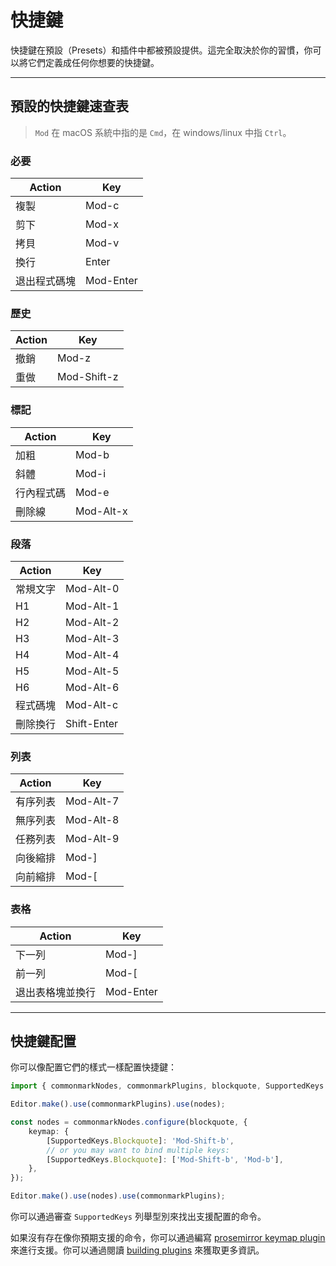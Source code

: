# 快捷鍵

快捷鍵在預設（Presets）和插件中都被預設提供。這完全取決於你的習慣，你可以將它們定義成任何你想要的快捷鍵。

---

## 預設的快捷鍵速查表

> `Mod` 在 macOS 系統中指的是 `Cmd`，在 windows/linux 中指 `Ctrl`。

### 必要

| Action     | Key       |
| ---------- | --------- |
| 複製       | Mod-c     |
| 剪下       | Mod-x     |
| 拷貝       | Mod-v     |
| 換行       | Enter     |
| 退出程式碼塊 | Mod-Enter |

### 歷史

| Action | Key         |
| ------ | ----------- |
| 撤銷   | Mod-z       |
| 重做   | Mod-Shift-z |

### 標記

| Action   | Key       |
| -------- | --------- |
| 加粗     | Mod-b     |
| 斜體     | Mod-i     |
| 行內程式碼 | Mod-e     |
| 刪除線   | Mod-Alt-x |

### 段落

| Action   | Key         |
| -------- | ----------- |
| 常規文字 | Mod-Alt-0   |
| H1       | Mod-Alt-1   |
| H2       | Mod-Alt-2   |
| H3       | Mod-Alt-3   |
| H4       | Mod-Alt-4   |
| H5       | Mod-Alt-5   |
| H6       | Mod-Alt-6   |
| 程式碼塊   | Mod-Alt-c   |
| 刪除換行 | Shift-Enter |

### 列表

| Action   | Key       |
| -------- | --------- |
| 有序列表 | Mod-Alt-7 |
| 無序列表 | Mod-Alt-8 |
| 任務列表 | Mod-Alt-9 |
| 向後縮排 | Mod-]     |
| 向前縮排 | Mod-[     |

### 表格

| Action           | Key       |
| ---------------- | --------- |
| 下一列           | Mod-]     |
| 前一列           | Mod-[      |
| 退出表格塊並換行 | Mod-Enter |

---

## 快捷鍵配置

你可以像配置它們的樣式一樣配置快捷鍵：

```typescript
import { commonmarkNodes, commonmarkPlugins, blockquote, SupportedKeys } from '@milkdown/preset-commonmark';

Editor.make().use(commonmarkPlugins).use(nodes);

const nodes = commonmarkNodes.configure(blockquote, {
    keymap: {
        [SupportedKeys.Blockquote]: 'Mod-Shift-b',
        // or you may want to bind multiple keys:
        [SupportedKeys.Blockquote]: ['Mod-Shift-b', 'Mod-b'],
    },
});

Editor.make().use(nodes).use(commonmarkPlugins);
```

你可以通過審查 `SupportedKeys` 列舉型別來找出支援配置的命令。

如果沒有存在像你預期支援的命令，你可以通過編寫 [prosemirror keymap plugin](https://github.com/ProseMirror/prosemirror-keymap) 來進行支援。你可以通過閱讀 [building plugins](/#/building-plugins) 來獲取更多資訊。
